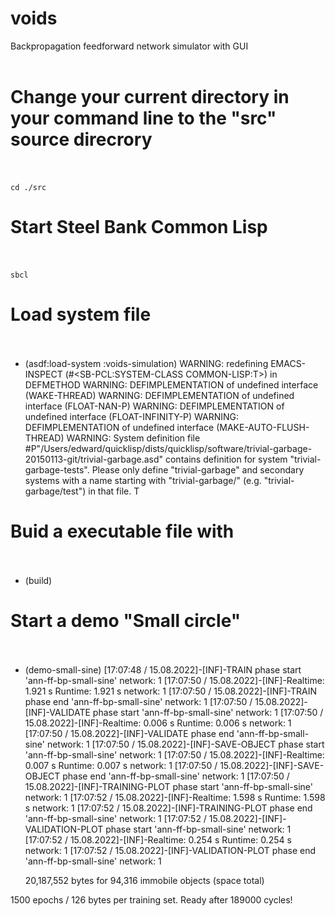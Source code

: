 # voids
Backpropagation feedforward network simulator with GUI<br/><br/>

# Change your current directory in your command line to the "src" source direcrory<br/><br/>
    cd ./src

# Start Steel Bank Common Lisp<br/><br/>
    sbcl

# Load system file<br/><br/>

* (asdf:load-system :voids-simulation)
WARNING:
   redefining EMACS-INSPECT (#<SB-PCL:SYSTEM-CLASS COMMON-LISP:T>) in DEFMETHOD
WARNING: DEFIMPLEMENTATION of undefined interface (WAKE-THREAD)
WARNING: DEFIMPLEMENTATION of undefined interface (FLOAT-NAN-P)
WARNING: DEFIMPLEMENTATION of undefined interface (FLOAT-INFINITY-P)
WARNING: DEFIMPLEMENTATION of undefined interface (MAKE-AUTO-FLUSH-THREAD)
WARNING: System definition file #P"/Users/edward/quicklisp/dists/quicklisp/software/trivial-garbage-20150113-git/trivial-garbage.asd" contains definition for system "trivial-garbage-tests". Please only define "trivial-garbage" and secondary systems with a name starting with "trivial-garbage/" (e.g. "trivial-garbage/test") in that file.
T

# Buid a executable file with<br/><br/>
* (build)

# Start a demo "Small circle"<br/><br/>
* (demo-small-sine)
[17:07:48 / 15.08.2022]-[INF]-TRAIN phase start 'ann-ff-bp-small-sine' network: 1
[17:07:50 / 15.08.2022]-[INF]-Realtime: 1.921 s Runtime: 1.921 s network: 1
[17:07:50 / 15.08.2022]-[INF]-TRAIN phase end 'ann-ff-bp-small-sine' network: 1
[17:07:50 / 15.08.2022]-[INF]-VALIDATE phase start 'ann-ff-bp-small-sine' network: 1
[17:07:50 / 15.08.2022]-[INF]-Realtime: 0.006 s Runtime: 0.006 s network: 1
[17:07:50 / 15.08.2022]-[INF]-VALIDATE phase end 'ann-ff-bp-small-sine' network: 1
[17:07:50 / 15.08.2022]-[INF]-SAVE-OBJECT phase start 'ann-ff-bp-small-sine' network: 1
[17:07:50 / 15.08.2022]-[INF]-Realtime: 0.007 s Runtime: 0.007 s network: 1
[17:07:50 / 15.08.2022]-[INF]-SAVE-OBJECT phase end 'ann-ff-bp-small-sine' network: 1
[17:07:50 / 15.08.2022]-[INF]-TRAINING-PLOT phase start 'ann-ff-bp-small-sine' network: 1
[17:07:52 / 15.08.2022]-[INF]-Realtime: 1.598 s Runtime: 1.598 s network: 1
[17:07:52 / 15.08.2022]-[INF]-TRAINING-PLOT phase end 'ann-ff-bp-small-sine' network: 1
[17:07:52 / 15.08.2022]-[INF]-VALIDATION-PLOT phase start 'ann-ff-bp-small-sine' network: 1
[17:07:52 / 15.08.2022]-[INF]-Realtime: 0.254 s Runtime: 0.254 s network: 1
[17:07:52 / 15.08.2022]-[INF]-VALIDATION-PLOT phase end 'ann-ff-bp-small-sine' network: 1


  20,187,552 bytes for 94,316 immobile objects (space total)

1500 epochs / 126 bytes per training set. Ready after 189000 cycles!

